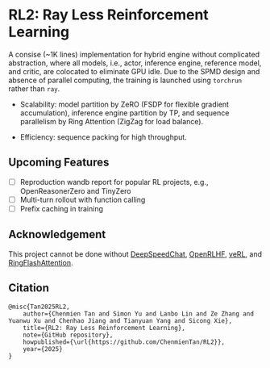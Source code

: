 # RL2: Ray Less Reinforcement Learning

A consise (~1K lines) implementation for hybrid engine without complicated abstraction, where all models, i.e., actor, inference engine, reference model, and critic, are colocated to eliminate GPU idle.
Due to the SPMD design and absence of parallel computing, the training is launched using `torchrun` rather than `ray`.

* Scalability: model partition by ZeRO (FSDP for flexible gradient accumulation), inference engine partition by TP, and sequence parallelism by Ring Attention (ZigZag for load balance).

* Efficiency: sequence packing for high throughput.

## Upcoming Features

- [ ] Reproduction wandb report for popular RL projects, e.g., OpenReasonerZero and TinyZero
- [ ] Multi-turn rollout with function calling
- [ ] Prefix caching in training

## Acknowledgement

This project cannot be done without [DeepSpeedChat](https://github.com/deepspeedai/DeepSpeedExamples/tree/master/applications/DeepSpeed-Chat), [OpenRLHF](https://github.com/OpenRLHF/OpenRLHF), [veRL](https://github.com/volcengine/verl), and [RingFlashAttention](https://github.com/zhuzilin/ring-flash-attention).

## Citation
```
@misc{Tan2025RL2,
    author={Chenmien Tan and Simon Yu and Lanbo Lin and Ze Zhang and Yuanwu Xu and Chenhao Jiang and Tianyuan Yang and Sicong Xie},
    title={RL2: Ray Less Reinforcement Learning},
    note={GitHub repository},
    howpublished={\url{https://github.com/ChenmienTan/RL2}},
    year={2025}
}
```
